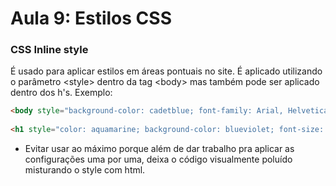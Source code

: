 # Aula 9: Estilos CSS

### CSS Inline style 

É usado para aplicar estilos em áreas pontuais no site. É aplicado utilizando o parâmetro &lt;style&gt; dentro da tag &lt;body&gt; mas também pode ser aplicado dentro dos h's. Exemplo: 

~~~html
<body style="background-color: cadetblue; font-family: Arial, Helvetica, sans-serif; font-size: 20px;"> 
  
<h1 style="color: aquamarine; background-color: blueviolet; font-size: 1.5em;">Capítulo 2</h1> 
~~~
 

* Evitar usar ao máximo porque além de dar trabalho pra aplicar as configurações uma por uma, deixa o código visualmente poluído misturando o style com html.
